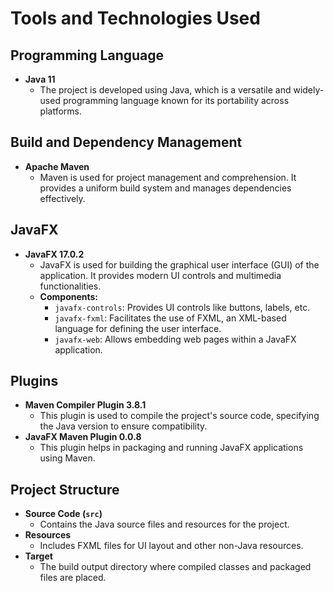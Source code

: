 # Tools and Technologies Used

## Programming Language
- **Java 11**
  - The project is developed using Java, which is a versatile and widely-used programming language known for its portability across platforms.

## Build and Dependency Management
- **Apache Maven**
  - Maven is used for project management and comprehension. It provides a uniform build system and manages dependencies effectively.

## JavaFX
- **JavaFX 17.0.2**
  - JavaFX is used for building the graphical user interface (GUI) of the application. It provides modern UI controls and multimedia functionalities.
  - **Components:**
    - `javafx-controls`: Provides UI controls like buttons, labels, etc.
    - `javafx-fxml`: Facilitates the use of FXML, an XML-based language for defining the user interface.
    - `javafx-web`: Allows embedding web pages within a JavaFX application.

## Plugins
- **Maven Compiler Plugin 3.8.1**
  - This plugin is used to compile the project's source code, specifying the Java version to ensure compatibility.
- **JavaFX Maven Plugin 0.0.8**
  - This plugin helps in packaging and running JavaFX applications using Maven.

## Project Structure
- **Source Code (`src`)**
  - Contains the Java source files and resources for the project.
- **Resources**
  - Includes FXML files for UI layout and other non-Java resources.
- **Target**
  - The build output directory where compiled classes and packaged files are placed.

